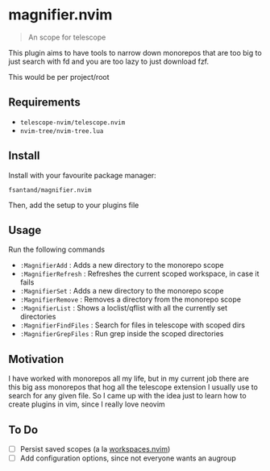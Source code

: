 # magnifier.nvim

> An scope for telescope

This plugin aims to have tools to narrow down monorepos that are too big to just search with fd and
you are too lazy to just download fzf.

This would be per project/root

## Requirements

- `telescope-nvim/telescope.nvim`
- `nvim-tree/nvim-tree.lua`

## Install

Install with your favourite package manager:

```
fsantand/magnifier.nvim
```

Then, add the setup to your plugins file

## Usage

Run the following commands

- `:MagnifierAdd` : Adds a new directory to the monorepo scope
- `:MagnifierRefresh` : Refreshes the current scoped workspace, in case it fails
- `:MagnifierSet` : Adds a new directory to the monorepo scope
- `:MagnifierRemove` : Removes a directory from the monorepo scope
- `:MagnifierList` : Shows a loclist/qflist with all the currently set directories
- `:MagnifierFindFiles` : Search for files in telescope with scoped dirs
- `:MagnifierGrepFiles` : Run grep inside the scoped directories

## Motivation

I have worked with monorepos all my life, but in my current job there are this big ass
monorepos that hog all the telescope extension I usually use to search for any given 
file. So I came up with the idea just to learn how to create plugins in vim, since I
really love neovim

## To Do

- [ ] Persist saved scopes (a la [workspaces.nvim](https://github.com/natecraddock/workspaces.nvim))
- [ ] Add configuration options, since not everyone wants an augroup
